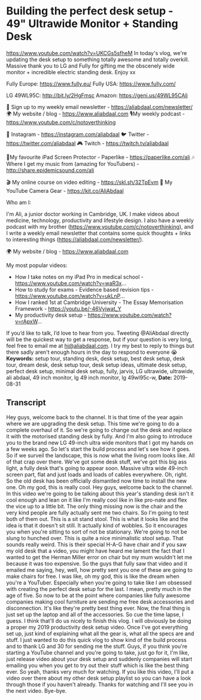# Building the perfect desk setup - 49" Ultrawide Monitor + Standing Desk
https://www.youtube.com/watch?v=UKCGs5sfheM
In today's vlog, we're updating the desk setup to something totally awesome and totally overkill. Massive thank you to LG and Fully for gifting me the obscenely wide monitor + incredible electric standing desk. Enjoy xx

Fully Europe: https://www.fully.eu/
Fully USA: https://www.fully.com/

LG 49WL95C: http://bit.ly/2HgFmsc
Amazon: https://geni.us/49WL95CAli

💌 Sign up to my weekly email newsletter - https://aliabdaal.com/newsletter/
🌍 My website / blog - https://www.aliabdaal.com 
🎙My weekly podcast - https://www.youtube.com/c/notoverthinking 

📸 Instagram - https://instagram.com/aliabdaal
🐦 Twitter - https://twitter.com/aliabdaal
🎮 Twitch - https://twitch.tv/aliabdaal

📝My favourite iPad Screen Protector - Paperlike - https://paperlike.com/ali
🎶 Where I get my music from (amazing for YouTubers) - http://share.epidemicsound.com/ali

🎬 My online course on video editing - https://skl.sh/32TpEvm
🎥 My YouTube Camera Gear - https://kit.co/AliAbdaal

Who am I:

I'm Ali, a junior doctor working in Cambridge, UK. I make videos about medicine, technology, productivity and lifestyle design. I also have a weekly podcast with my brother (https://www.youtube.com/c/notoverthinking), and I write a weekly email newsletter that contains some quick thoughts + links to interesting things (https://aliabdaal.com/newsletter/).

🌍 My website / blog - https://www.aliabdaal.com 

My most popular videos:

- How I take notes on my iPad Pro in medical school - https://www.youtube.com/watch?v=waR3x...
- How to study for exams - Evidence based revision tips - https://www.youtube.com/watch?v=ukLnP...
- How I ranked 1st at Cambridge University - The Essay Memorisation Framework - https://youtu.be/-46Vyiwat_Y
- My productivity desk setup - https://www.youtube.com/watch?v=rApxW...



If you’d like to talk, I’d love to hear from you. Tweeting @AliAbdaal directly will be the quickest way to get a response, but if your question is very long, feel free to email me at hi@aliabdaal.com. I try my best to reply to things but there sadly aren't enough hours in the day to respond to everyone 😭
**Keywords:** setup tour, standing desk, desk setup, best desk setup, desk tour, dream desk, desk setup tour, desk setup ideas, ultimate desk setup, perfect desk setup, minimal desk setup, fully, jarvis, LG ultrawide, ultrawide, ali abdaal, 49 inch monitor, lg 49 inch monitor, lg 49wl95c-w, 
**Date:** 2019-08-31

## Transcript
 Hey guys, welcome back to the channel. It is that time of the year again where we are upgrading the desk setup. This time we're going to do a complete overhaul of it. So we're going to change out the desk and replace it with the motorised standing desk by fully. And I'm also going to introduce you to the brand new LG 49-inch ultra wide monitors that I got my hands on a few weeks ago. So let's start the build process and let's see how it goes. So if we surveil the landscape, this is now what the living room looks like. All of that crap over there. We've got some desk stuff, we've got this big ass light, a fully desk that's going to appear soon. Massive ultra wide 49-inch screen part, flat and just loads and loads of cables everywhere. Oh, right. So the old desk has been officially dismantled now time to install the new one. Oh my god, this is really cool. Hey guys, welcome back to the channel. In this video we're going to be talking about this year's standing desk isn't it cool enough and lean on it like I'm really cool like in like pro-nate and flex the vice up to a little bit. The only thing missing now is the chair and the very kind people are fully actually sent me two chairs. So I'm going to test both of them out. This is a sit stand stool. This is what it looks like and the idea is that it doesn't sit still. It actually kind of wobbles. So it encourages you when you're sitting to sort of not be stationary. We're going to not be slung to hunched over. This is quite a nice minimalistic stool setup. That sounds really weird. This is their special H-A-G have chair and if you saw my old desk that a video, you might have heard me lament the fact that I wanted to get the Herman Miller error on chair but my mum wouldn't let me because it was too expensive. So the guys that fully saw that video and it emailed me saying, hey, well, how pretty sent you one of these are going to make chairs for free. I was like, oh my god, this is like the dream when you're a YouTuber. Especially when you're going to take like I am obsessed with creating the perfect desk setup for the last. I mean, pretty much in the age of five. So now to be at the point where companies like fully awesome companies making cool furniture are sending me free desk accessories and disconnection. It's like they're pretty best thing ever. Now, the final thing is just set up the laptop and all of the accessories. So cue the time lapse, I guess. I think that'll do us nicely to finish this vlog. I will obviously be doing a proper my 2019 productivity desk setup video. Once I've got everything set up, just kind of explaining what all the gear is, what all the specs are and stuff. I just wanted to do this quick vlog to show kind of the build process and to thank LG and 30 for sending me the stuff. Guys, if you think you're starting a YouTube channel and you're going to take, just go for it, I'm like, just release video about your desk setup and suddenly companies will start emailing you when you get to try out their stuff which is like the best thing ever. So yeah, thanks very much for watching. If you like this video, I'll put a video over there about my other desk setup playlist so you can have a look through those if you haven't already. Thanks for watching and I'll see you in the next video. Bye-bye.
